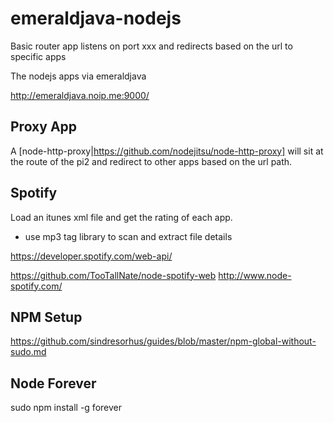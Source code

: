 # emeraldjava-nodejs

Basic router app listens on port xxx and redirects based on the url to specific apps

The nodejs apps via emeraldjava

http://emeraldjava.noip.me:9000/

## Proxy App
A [node-http-proxy|https://github.com/nodejitsu/node-http-proxy] will sit at the route of the pi2 and redirect to other
apps based on the url path.

## Spotify

Load an itunes xml file and get the rating of each app.
- use mp3 tag library to scan and extract file details

https://developer.spotify.com/web-api/

https://github.com/TooTallNate/node-spotify-web
http://www.node-spotify.com/

## NPM Setup
https://github.com/sindresorhus/guides/blob/master/npm-global-without-sudo.md

## Node Forever
sudo npm install -g forever

